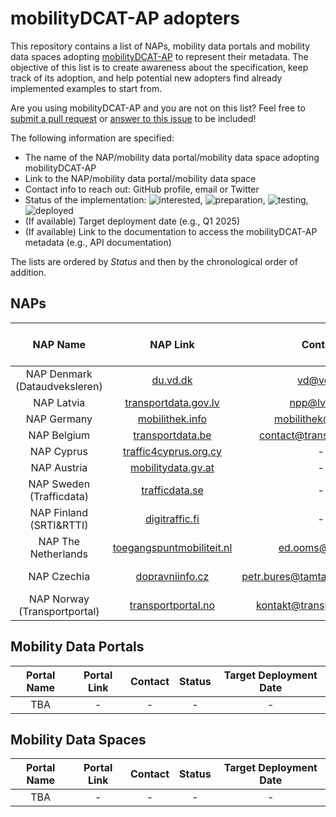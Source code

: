 # mobilityDCAT-AP adopters

This repository contains a list of NAPs, mobility data portals and mobility data spaces adopting [mobilityDCAT-AP](https://w3id.org/mobilitydcat-ap/releases/) to represent their metadata. The objective of this list is to create awareness about the specification, keep track of its adoption, and help potential new adopters find already implemented examples to start from.

Are you using mobilityDCAT-AP and you are not on this list? Feel free to [submit a pull request](https://docs.github.com/en/pull-requests/collaborating-with-pull-requests/proposing-changes-to-your-work-with-pull-requests/creating-a-pull-request-from-a-fork) or [answer to this issue](https://github.com/mobilityDCAT-AP/adopters/issues/1) to be included!

The following information are specified:
- The name of the NAP/mobility data portal/mobility data space adopting mobilityDCAT-AP
- Link to the NAP/mobility data portal/mobility data space
- Contact info to reach out: GitHub profile, email or Twitter
- Status of the implementation: ![interested](https://img.shields.io/badge/-interested-blue?style=flat), ![preparation](https://img.shields.io/badge/-preparation-orange?style=flat), ![testing](https://img.shields.io/badge/-testing-yellow?style=flat), ![deployed](https://img.shields.io/badge/-deployed-green?style=flat)
- (If available) Target deployment date (e.g., Q1 2025)
- (If available) Link to the documentation to access the mobilityDCAT-AP metadata (e.g., API documentation)

<!-- If you are implementing [mobilityDCAT-AP](https://w3id.org/mobilitydcat-ap/releases/) read also our [guidelines](https://github.com/mobilityDCAT-AP/mobilityDCAT-AP/wiki). -->

The lists are ordered by _Status_ and then by the chronological order of addition.

## NAPs

| NAP Name | NAP Link | Contact | Status | Target Deployment Date |
| :------------: | :------------------: | :------------------: | :------: | :------------------: |
| NAP Denmark <br>(Dataudveksleren) |	[du.vd.dk](https://du.vd.dk) | vd@vd.dk | ![deployed](https://img.shields.io/badge/-deployed-green?style=flat) |	Q2 2024  |
| NAP Latvia | [transportdata.gov.lv](https://transportdata.gov.lv)	 | npp@lvceli.lv | ![deployed](https://img.shields.io/badge/-deployed-green?style=flat) | Q4 2024 |
| NAP Germany	| [mobilithek.info](https://www.mobilithek.info)	| mobilithek@bast.de | ![deployed](https://img.shields.io/badge/-deployed-green?style=flat)| Q4 2024 |
| NAP Belgium	| [transportdata.be](https://www.transportdata.be)	| contact@transportdata.be |	![deployed](https://img.shields.io/badge/-deployed-green?style=flat) |	Q4 2024 |
| NAP Cyprus | [traffic4cyprus.org.cy](https://www.traffic4cyprus.org.cy/) | - | ![testing](https://img.shields.io/badge/-testing-yellow?style=flat)	| Q4 2024 |
| NAP Austria	| [mobilitydata.gv.at](https://mobilitydata.gv.at) | - | ![testing](https://img.shields.io/badge/-testing-yellow?style=flat) |	Q4 2024 |
| NAP Sweden <br>(Trafficdata) | [trafficdata.se](https://trafficdata.se/) | - | ![preparation](https://img.shields.io/badge/-preparation-orange?style=flat) |	Q4 2024 |
| NAP Finland <br>(SRTI&RTTI)	| [digitraffic.fi](https://www.digitraffic.fi/en/) | - | ![preparation](https://img.shields.io/badge/-preparation-orange?style=flat) |	Q4 2024 |
| NAP The Netherlands | [toegangspuntmobiliteit.nl](https://toegangspuntmobiliteit.nl) | ed.ooms@ndw.nu | ![testing](https://img.shields.io/badge/-testing-yellow?style=flat)| Q1 2025 |
| NAP Czechia	| [dopravniinfo.cz](https://registr.dopravniinfo.cz/en/)	| petr.bures@tamtamresearch.com | ![interested](https://img.shields.io/badge/-interested-blue?style=flat) | - |
| NAP Norway <br>(Transportportal)	| [transportportal.no](https://transportportal.no)	| kontakt@transportportal.no	| ![interested](https://img.shields.io/badge/-interested-blue?style=flat)	| - |

## Mobility Data Portals

| Portal Name | Portal Link | Contact | Status | Target Deployment Date |
| :------------: | :------------------: | :------------------: | :------: | :------------------: |
| TBA |  - | - | - | - |

## Mobility Data Spaces

| Portal Name | Portal Link | Contact | Status | Target Deployment Date |
| :------------: | :------------------: | :------------------: | :------: | :------------------: |
| TBA |  - | - | - | - |
